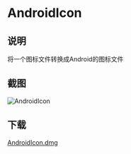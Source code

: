 # AndroidIcon

## 说明
将一个图标文件转换成Android的图标文件

## 截图

![AndroidIcon]("")

## 下载

[AndroidIcon.dmg]("")